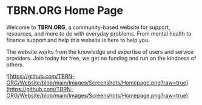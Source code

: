 # TBRN.ORG Home Page

Welcome to **TBRN.ORG**, a community-based website for support, resources, and more to do with everyday problems. From mental health to finance support and help this website is here to help you. 

The website works from the knowledge and expertise of users and service providers. Join today for free, we get no funding and run on the kindness of others.

![https://github.com/TBRN-ORG/Website/blob/main/Images/Screenshots/Homepage.png?raw=true](https://github.com/TBRN-ORG/Website/blob/main/Images/Screenshots/Homepage.png?raw=true)


